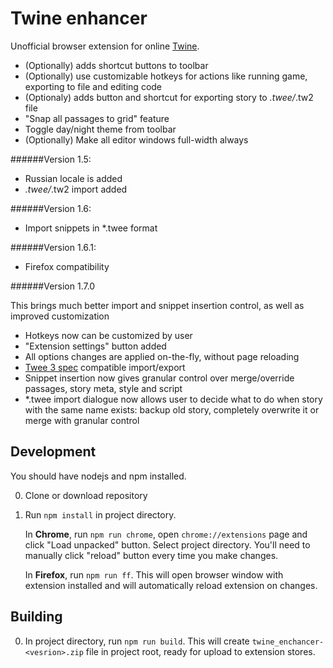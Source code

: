 # Twine enhancer

Unofficial browser extension for online [Twine](https://twinery.org/2/).

* (Optionally) adds shortcut buttons to toolbar
* (Optionally) use customizable hotkeys for actions like running game, exporting to file and editing code
* (Optionaly) adds button and shortcut for exporting story to *.twee/*.tw2 file
* "Snap all passages to grid" feature
* Toggle day/night theme from toolbar
* (Optionally) Make all editor windows full-width always

######Version 1.5:

* Russian locale is added
* *.twee/*.tw2 import added

######Version 1.6:

* Import snippets in *.twee format

######Version 1.6.1:

* Firefox compatibility

######Version 1.7.0

This brings much better import and snippet insertion control, as well as improved customization

* Hotkeys now can be customized by user
* "Extension settings" button added
* All options changes are applied on-the-fly, without page reloading
* [Twee 3 spec](https://github.com/iftechfoundation/twine-specs/blob/master/twee-3-specification.md) compatible import/export
* Snippet insertion now gives granular control over merge/override passages, story meta, style and script
* *.twee import dialogue now allows user to decide what to do when story with the same name exists: backup old story, completely overwrite it or merge with granular control

## Development

You should have nodejs and npm installed.

0. Clone or download repository
0. Run `npm install` in project directory.
    
    In **Chrome**, run `npm run chrome`, open `chrome://extensions` page and click "Load unpacked" button. Select project directory. You'll need to manually click "reload" button every time you make changes.
    
    In **Firefox**, run `npm run ff`. This will open browser window with extension installed and will automatically reload extension on changes.


## Building

0. In project directory, run `npm run build`. This will create `twine_enchancer-<vesrion>.zip` file in project root, ready for upload to extension stores.
